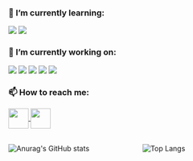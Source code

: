 ### 🌱 I’m currently learning:
![](https://img.shields.io/badge/Code-Flutter-informational?style=flat&logo=Flutter&logoColor=white&color=bd93f9)
![](https://img.shields.io/badge/Code-Go-informational?style=flat&logo=Go&logoColor=white&color=bd93f9)



### 🔭 I’m currently working on:
![](https://img.shields.io/badge/IDE-IntelliJ-informational?style=flat&logo=IntelliJIDEA&logoColor=white&color=6272a4)
![](https://img.shields.io/badge/Code-Kotlin-informational?style=flat&logo=Kotlin&logoColor=white&color=6272a4)
![](https://img.shields.io/badge/Code-Groovy-informational?style=flat&logo=ApacheGroovy&logoColor=white&color=6272a4)
![](https://img.shields.io/badge/Tools-PostgresSQL-informational?style=flat&logo=PostgreSQL&logoColor=white&color=6272a4)
![](https://img.shields.io/badge/Tools-Docker-informational?style=flat&logo=Docker&logoColor=white&color=6272a4)


### 📫 How to reach me:
<!-- Actual text -->
<a href="https://www.linkedin.com/in/janainacoelhodr/">
  <img align="center" src="https://image.flaticon.com/icons/png/512/145/145807.png" width="40px" />
</a>
<a href="mailto: janainacoelhodr@gmail.com">
  <img align="center" src="https://image.flaticon.com/icons/png/512/552/552486.png" width="40px" />
</a>
<br/>
<br/>

![Anurag's GitHub stats](https://github-readme-stats.vercel.app/api?username=ninacoelhodr&show_icons=true&theme=dracula&count_private=true)
       
![Top Langs](https://github-readme-stats.vercel.app/api/top-langs/?username=ninacoelhodr&layout=compact&theme=dracula)


<!--
**ninacoelhodr/ninacoelhodr** is a ✨ _special_ ✨ repository because its `README.md` (this file) appears on your GitHub profile.

Here are some ideas to get you started:

- 🔭 I’m currently working on ...
- 🌱 I’m currently learning ...
- 👯 I’m looking to collaborate on ...
- 🤔 I’m looking for help with ...
- 💬 Ask me about ...
- 📫 How to reach me: ...
- 😄 Pronouns: ...
- ⚡ Fun fact: ...
-->
